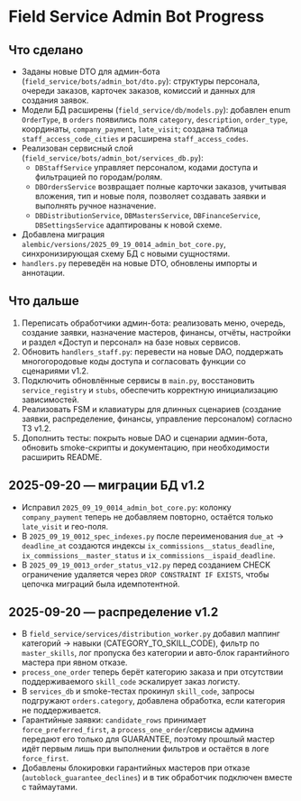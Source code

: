 ﻿# Field Service Admin Bot Progress

## Что сделано
- Заданы новые DTO для админ-бота (`field_service/bots/admin_bot/dto.py`): структуры персонала, очереди заказов, карточек заказов, комиссий и данных для создания заявок.
- Модели БД расширены (`field_service/db/models.py`): добавлен enum `OrderType`, в `orders` появились поля `category`, `description`, `order_type`, координаты, `company_payment`, `late_visit`; создана таблица `staff_access_code_cities` и расширена `staff_access_codes`.
- Реализован сервисный слой (`field_service/bots/admin_bot/services_db.py`):
  - `DBStaffService` управляет персоналом, кодами доступа и фильтрацией по городам/ролям.
  - `DBOrdersService` возвращает полные карточки заказов, учитывая вложения, тип и новые поля, позволяет создавать заявки и выполнять ручное назначение.
  - `DBDistributionService`, `DBMastersService`, `DBFinanceService`, `DBSettingsService` адаптированы к новой схеме.
- Добавлена миграция `alembic/versions/2025_09_19_0014_admin_bot_core.py`, синхронизирующая схему БД с новыми сущностями.
- `handlers.py` переведён на новые DTO, обновлены импорты и аннотации.

## Что дальше
1. Переписать обработчики админ-бота: реализовать меню, очередь, создание заявки, назначение мастеров, финансы, отчёты, настройки и раздел «Доступ и персонал» на базе новых сервисов.
2. Обновить `handlers_staff.py`: перевести на новые DAO, поддержать многогородовые коды доступа и согласовать функции со сценариями v1.2.
3. Подключить обновлённые сервисы в `main.py`, восстановить `service_registry` и `stubs`, обеспечить корректную инициализацию зависимостей.
4. Реализовать FSM и клавиатуры для длинных сценариев (создание заявки, распределение, финансы, управление персоналом) согласно ТЗ v1.2.
5. Дополнить тесты: покрыть новые DAO и сценарии админ-бота, обновить smoke-скрипты и документацию, при необходимости расширить README.

## 2025-09-20 — миграции БД v1.2
- Исправил `2025_09_19_0014_admin_bot_core.py`: колонку `company_payment` теперь не добавляем повторно, остаётся только `late_visit` и гео-поля.
- В `2025_09_19_0012_spec_indexes.py` после переименования `due_at` → `deadline_at` создаются индексы `ix_commissions__status_deadline`, `ix_commissions__master_status` и `ix_commissions__ispaid_deadline`.
- В `2025_09_19_0013_order_status_v12.py` перед созданием CHECK ограничение удаляется через `DROP CONSTRAINT IF EXISTS`, чтобы цепочка миграций была идемпотентной.
## 2025-09-20 — распределение v1.2
- В `field_service/services/distribution_worker.py` добавил маппинг категорий → навыки (CATEGORY_TO_SKILL_CODE), фильтр по `master_skills`, лог пропуска без категории и авто-блок гарантийного мастера при явном отказе.
- `process_one_order` теперь берёт категорию заказа и при отсутствии поддерживаемого `skill_code` эскалирует заказ логисту.
- В `services_db` и smoke-тестах прокинул `skill_code`, запросы подгружают `orders.category`, добавлена обработка, если категория не поддерживается.
- Гарантийные заявки: `candidate_rows` принимает `force_preferred_first`, а `process_one_order`/сервисы админа передают его только для GUARANTEE, поэтому прошлый мастер идёт первым лишь при выполнении фильтров и остаётся в логе `force_first`.
- Добавлены блокировки гарантийных мастеров при отказе (`autoblock_guarantee_declines`) и в тик обработчик подключен вместе с таймаутами.
